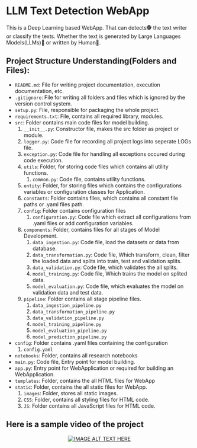 # LLM Text Detection WebApp
This is a Deep Learning based WebApp. That can detects🕵️ the text writer or classify the texts. Whether the text is generated by Large Languages Models(LLMs)🤖 or written by Human👨.

## Project Structure Understanding(Folders and Files):
- `README.md`: File for writing project documentation, execution documentation, etc.
- `.gitignore`: File for writing all folders and files which is ignored by the version control system.  
- `setup.py`: File, responsible for packaging the whole project. 
- `requirements.txt`: File, contains all required library, modules. 
- `src`: Folder contains main code files for model building.
   1. `__init__.py`: Constructor file, makes the src folder as project or module.
   2. `logger.py`: Code file for recording all project logs into seperate LOGs file. 
   3. `exception.py`: Code file for handling all exceptions occured during code execution.
   4. `utils`: Folder, for storing code files which contains all utility functions.
      1. `common.py`: Code file, contains utility functions.
   5. `entity`: Folder, for storing files which contains the configurations variables or configuration classes for Application. 
   6. `constants`: Folder contains files, which contains all constant file paths or .yaml files path.
   7. `config`: Folder contains configuration files
      1. `configuration.py`: Code file which extract all configurations from .yaml files or add configuration variables.
   8. `components`: Folder, contains files for all stages of Model Development.
      1. `data_ingestion.py`: Code file, load the datasets or data from database.
      2. `data_transformation.py`: Code file, Which transform, clean, filter the loaded data and splits into train, test and validation splits.
      3. `data_validation.py`: Code file, which validates the all splits.
      4. `model_training.py`: Code file, Which trains the model on splited data.
      5. `model_evaluation.py`: Code file, which evaluates the model on validation data and test data.
   9. `pipeline`: Folder contains all stage pipeline files. 
      1. `data_ingestion_pipeline.py`
      2. `data_transformation_pipeline.py`
      3. `data_validation_pipeline.py`
      4. `model_training_pipeline.py`
      5. `model_evaluation_pipeline.py`
      6. `model_prediction_pipeline.py`
- `config`: Folder contains .yaml files containing the configuration
   1. `config.yaml`
- `notebooks`: Folder, contains all research notebooks 
- `main.py`: Code file, Entry point for model building.
- `app.py`: Entry point for WebApplication or required for building an WebApplication.
- `templates`: Folder, contains the all HTML files for WebApp
- `static`: Folder, contains the all static files for WebApp.
   1. `images`: Folder, stores all static images.
   2. `CSS`: Folder, contains all styling files for HTML code.
   3. `JS`: Folder contains all JavaScript files for HTML code.

## Here is a sample video of the project
<p align="center">
  <a href="https://www.youtube.com/watch?v=aLNp0U41N-w">
    <img src="https://img.youtube.com/vi/aLNp0U41N-w/default.jpg" alt="IMAGE ALT TEXT HERE">
  </a>
</p>
